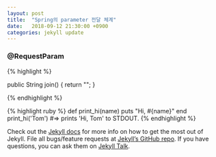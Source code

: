 ```yaml
---
layout: post
title:  "Spring의 parameter 전달 체계"
date:   2018-09-12 21:30:00 +0900
categories: jekyll update
---
```

<h3>@RequestParam</h3>

{% highlight %}

public String join() {
    return "";
}

{% endhighlight %}



{% highlight ruby %}
def print_hi(name)
  puts "Hi, #{name}"
end
print_hi('Tom')
#=> prints 'Hi, Tom' to STDOUT.
{% endhighlight %}

Check out the [Jekyll docs][jekyll-docs] for more info on how to get the most out of Jekyll. File all bugs/feature requests at [Jekyll’s GitHub repo][jekyll-gh]. If you have questions, you can ask them on [Jekyll Talk][jekyll-talk].


[jekyll-docs]: https://jekyllrb.com/docs/home
[jekyll-gh]:   https://github.com/jekyll/jekyll
[jekyll-talk]: https://talk.jekyllrb.com/
